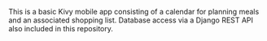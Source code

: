 This is a basic Kivy mobile app consisting of a calendar for planning meals and an associated shopping list. 
Database access via a Django REST API also included in this repository. 
